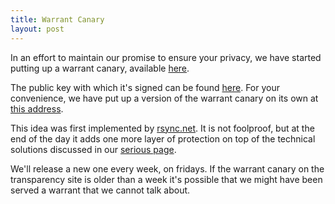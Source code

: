 ```yaml
---
title: Warrant Canary 
layout: post
---
```


In an effort to maintain our promise to ensure your privacy, we have started putting up a warrant canary, available [here](https://mediacru.sh/transparency/warrant-canary.txt).

The public key with which it's signed can be found [here](https://mediacru.sh/transparency/public-key.txt). For your convenience, we have put up a version of the warrant canary on its own at [this address](https://mediacru.sh/transparency/warrant-canary.signed.txt).

This idea was first implemented by [rsync.net](http://rsync.net/). It is not foolproof, but at the end of the day it adds one more layer of protection on top of the technical solutions discussed in our [serious page](https://mediacru.sh/serious).

We'll release a new one every week, on fridays. If the warrant canary on the transparency site is older than a week it's possible that we might have been served a warrant that we cannot talk about.
